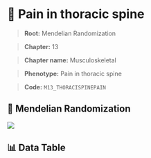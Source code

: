 # 🧪 Pain in thoracic spine

> **Root:** Mendelian Randomization

> **Chapter:** 13  

> **Chapter name:** Musculoskeletal

> **Phenotype:** Pain in thoracic spine  

> **Code:** `M13_THORACISPINEPAIN`

## 🧬 Mendelian Randomization  

<img src="/MR/Figures/Forward/M13_THORACISPINEPAIN.png"/>

## 📊 Data Table

<CsvTableMRF src="/MR/Data/Forward/M13_THORACISPINEPAIN.csv"/>
